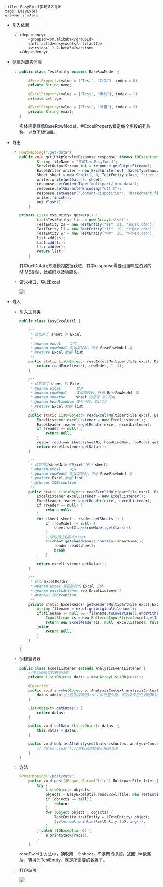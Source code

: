 ```
title: EasyExcel实现导入导出
tags: EasyExcel
grammer_zjwJava: 
```

- 引入依赖

  - ```
    <dependency>
        <groupId>com.alibaba</groupId>
        <artifactId>easyexcel</artifactId>
        <version>1.1.2-beta5</version>
    </dependency>
    ```

- 创建对应实体类

  - ```java
    public class TestEntity extends BaseRowModel {
    
        @ExcelProperty(value = {"Test", "姓名"}, index = 0)
        private String name;
    
        @ExcelProperty(value = {"Test", "年龄"}, index = 1)
        private int age;
    
        @ExcelProperty(value = {"Test", "邮箱"}, index = 2)
        private String email;
    }
    ```

    实体需要继承BaseRowModel，@ExcelProperty指定每个字段的列名称，以及下标位置。

- 导出

  - ```java
    @GetMapping("/get/data")
    public void get(HttpServletResponse response) throws IOException {
            String fileName = "测试TestEasyExcel";
            ServletOutputStream out = response.getOutputStream();
            ExcelWriter writer = new ExcelWriter(out, ExcelTypeEnum.XLSX, true);
            Sheet sheet = new Sheet(1, 0, TestEntity.class, "sheet one", null);
            writer.write(getData(), sheet);
            response.setContentType("multipart/form-data");
            response.setCharacterEncoding("utf-8");
            response.setHeader("Content-disposition", "attachment;filename=" + new String( fileName.getBytes("gb2312"), "ISO8859-1" ) + ".xlsx");
            writer.finish();
            out.flush();
        }
    
    private List<TestEntity> getData() {
            List<TestEntity> list = new ArrayList<>();
            TestEntity zs = new TestEntity("zs", 21, "zs@sx.com");
            TestEntity li = new TestEntity("li", 19, "li@sx.com");
            TestEntity wr = new TestEntity("wr", 20, "wr@sx.com");
            list.add(zs);
            list.add(li);
            list.add(wr);
            return list;
        }
    ```

    其中getData();方法模拟数据获取，其中response需要设置响应资源的MIME类型、比编码以及响应头。

  - 请求接口，导出Excel

    ![](.\response.png)

- 导入

  - 引入工具类

    ```java
    public class EasyExcelUtil {
    
        /**
         * 读取某个 sheet 的 Excel
         *
         * @param excel    文件
         * @param rowModel 实体类映射，继承 BaseRowModel 类
         * @return Excel 数据 list
         */
        public static List<Object> readExcel(MultipartFile excel, BaseRowModel rowModel) throws IOException {
            return readExcel(excel, rowModel, 1, 1);
        }
    
        /**
         * 读取某个 sheet 的 Excel
         * @param excel       文件
         * @param rowModel    实体类映射，继承 BaseRowModel 类
         * @param sheetNo     sheet 的序号 从1开始
         * @param headLineNum 表头行数，默认为1
         * @return Excel 数据 list
         */
        public static List<Object> readExcel(MultipartFile excel, BaseRowModel rowModel, int sheetNo, int headLineNum) throws IOException {
            ExcelListener excelListener = new ExcelListener();
            ExcelReader reader = getReader(excel, excelListener);
            if (reader == null) {
                return null;
            }
            reader.read(new Sheet(sheetNo, headLineNum, rowModel.getClass()));
            return excelListener.getDatas();
        }
    
        /**
         * 读取指定sheetName的Excel(多个 sheet)
         * @param excel    文件
         * @param rowModel 实体类映射，继承 BaseRowModel 类
         * @return Excel 数据 list
         * @throws IOException
         */
        public static List<Object> readExcel(MultipartFile excel, BaseRowModel rowModel,String sheetName) throws IOException {
            ExcelListener excelListener = new ExcelListener();
            ExcelReader reader = getReader(excel, excelListener);
            if (reader == null) {
                return null;
            }
            for (Sheet sheet : reader.getSheets()) {
                if (rowModel != null) {
                    sheet.setClazz(rowModel.getClass());
                }
                //读取指定名称的sheet
                if(sheet.getSheetName().contains(sheetName)){
                    reader.read(sheet);
                    break;
                }
            }
            return excelListener.getDatas();
        }
    
        /**
         * 返回 ExcelReader
         * @param excel 需要解析的 Excel 文件
         * @param excelListener new ExcelListener()
         * @throws IOException
         */
        private static ExcelReader getReader(MultipartFile excel,ExcelListener excelListener) throws IOException {
            String filename = excel.getOriginalFilename();
            if(filename != null && (filename.toLowerCase().endsWith(".xls") || filename.toLowerCase().endsWith(".xlsx"))){
                InputStream is = new BufferedInputStream(excel.getInputStream());
                return new ExcelReader(is, null, excelListener, false);
            }else{
                return null;
            }
        }
    
    }
    ```

  - 创建监听器

    ```java
    public class ExcelListener extends AnalysisEventListener {
        //可以通过实例获取该值
        private List<Object> datas = new ArrayList<Object>();
    
        @Override
        public void invoke(Object o, AnalysisContext analysisContext) {
            datas.add(o);//数据存储到list，供批量处理，或后续自己业务逻辑处理。
        }
    
        List<Object> getDatas() {
            return datas;
        }
    
        public void setDatas(List<Object> datas) {
            this.datas = datas;
        }
    
        public void doAfterAllAnalysed(AnalysisContext analysisContext) {
            // datas.clear();//解析结束销毁不用的资源
        }
    }
    ```

  - 方法

    ```java
    @PostMapping("/post/data")
        public void post(@RequestParam("file") MultipartFile file) {
            try {
                List<Object> objects;
                objects = EasyExcelUtil.readExcel(file, new TestEntity(), 1, 2);
                if (objects == null){
                    return;
                }
                for (Object object : objects) {
                    TestEntity testEntity = (TestEntity) object;
                    System.out.println(testEntity.toString());
                }
            } catch (IOException e) {
                e.printStackTrace();
            }
        }
    ```

    readExcel();方法中，读取第一个sheet，不读两行标题，返回List<Object>数据后，转换为TestEntity，就是所需要的数据了。

  - 打印结果

    ![](.\print.png)